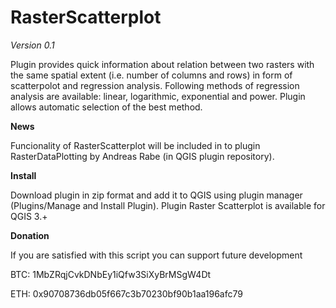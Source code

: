 # RasterScatterplot

*Version 0.1*

Plugin provides quick information about relation between two rasters with the same spatial extent (i.e. number of columns and rows) in form of scatterpolot and regression analysis. Following methods of regression analysis are available: linear, logarithmic, exponential and power. Plugin allows automatic selection of the best method.


**News**

Funcionality of RasterScatterplot will be included in to plugin RasterDataPlotting by Andreas Rabe (in QGIS plugin repository).


**Install**

Download plugin in zip format and add it to QGIS using plugin manager (Plugins/Manage and Install Plugin). Plugin Raster Scatterplot is available for QGIS 3.+


**Donation**

If you are satisfied with this script you can support future development

BTC: 1MbZRqjCvkDNbEy1iQfw3SiXyBrMSgW4Dt

ETH: 0x90708736db05f667c3b70230bf90b1aa196afc79
